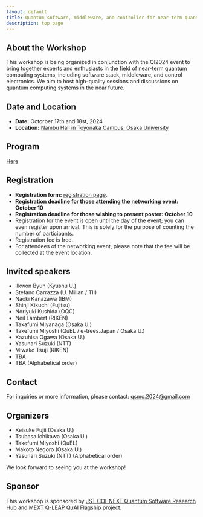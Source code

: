 ```yaml
---
layout: default
title: Quantum software, middleware, and controller for near-term quantum computing systems
description: top page
---
```


## About the Workshop

This workshop is being organized in conjunction with the QI2024 event to bring together experts and enthusiasts in the field of near-term quantum computing systems, including software stack, middleware, and control electronics.  We aim to host high-quality sessions and discussions on quantum computing systems in the near future.

## Date and Location

- **Date:** Octorber 17th and 18st, 2024
- **Location:** [Nambu Hall in Toyonaka Campus, Osaka University](https://maps.app.goo.gl/3UcKwJ8d4n6vQU2QA)

## Program

[Here](program.md)

## Registration

- **Registration form:** [registration page](https://forms.gle/H8CY4kfHZVAGxxPJ6).
- **Registration deadline for those attending the networking event: October 10** 
- **Registration deadline for those wishing to present poster: October 10**
- Registration for the event is open until the day of the event; you can even register upon arrival. This is solely for the purpose of counting the number of participants.
- Registration fee is free.
- For attendees of the networking event, please note that the fee will be collected at the event location.
  
## Invited speakers

- Ilkwon Byun (Kyushu U.)
- Stefano Carrazza (U. Millan / TII)
- Naoki Kanazawa (IBM)
- Shinji Kikuchi (Fujitsu)
- Noriyuki Kushida (OQC)
- Neil Lambert (RIKEN)
- Takafumi Miyanaga (Osaka U.)
- Takefumi Miyoshi (QuEL / e-trees.Japan / Osaka U.)
- Kazuhisa Ogawa (Osaka U.)
- Yasunari Suzuki (NTT)
- Miwako Tsuji (RIKEN)
- TBA
- TBA
(Alphabetical order)

## Contact

For inquiries or more information, please contact: qsmc.2024@gmail.com


## Organizers

- Keisuke Fujii (Osaka U.)
- Tsubasa Ichikawa (Osaka U.)
- Takefumi Miyoshi (QuEL)
- Makoto Negoro (Osaka U.)
- Yasunari Suzuki (NTT)
(Alphabetical order)

We look forward to seeing you at the workshop!

## Sponsor
This workshop is sponsored by [JST COI-NEXT Quantum Software Research Hub](https://qsrh.jp) and [MEXT Q-LEAP QuAI Flagship project](https://qleap-qai.jp/). 

